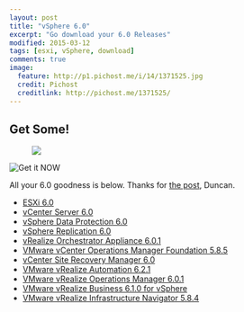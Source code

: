 ```yaml
---
layout: post
title: "vSphere 6.0"
excerpt: "Go download your 6.0 Releases"
modified: 2015-03-12
tags: [esxi, vSphere, download]
comments: true
image:
  feature: http://p1.pichost.me/i/14/1371525.jpg
  credit: Pichost
  creditlink: http://pichost.me/1371525/
---
```



## Get Some!

<figure>
  <img src="https://farm9.staticflickr.com/8567/16794410225_5dacfe1e6d_o.png">
  <figcaption><Get it now 6</figcaption>
</figure>

![Get it NOW](https://farm9.staticflickr.com/8567/16794410225_5dacfe1e6d_o.png)

All your 6.0 goodness is below. Thanks for [the post](http://www.yellow-bricks.com/2015/03/12/get-your-download-engines-running-vsphere-6-0-is-here/), Duncan.

* [ESXi 6.0](https://my.vmware.com/group/vmware/details?downloadGroup=ESXI600&productId=491&rPId=7501)
* [vCenter Server 6.0](https://my.vmware.com/group/vmware/details?downloadGroup=VC600&amp;productId=491&amp;rPId=7503)
* [vSphere Data Protection 6.0](https://my.vmware.com/group/vmware/details?downloadGroup=VDP60&amp;productId=491&amp;rPId=7503)
* [vSphere Replication 6.0](https://my.vmware.com/group/vmware/details?downloadGroup=VR600&amp;productId=491&amp;rPId=7503)
* [vRealize Orchestrator Appliance 6.0.1](https://my.vmware.com/group/vmware/details?downloadGroup=VROVA_601&amp;productId=491&amp;rPId=7503)
* [VMware vCenter Operations Manager Foundation 5.8.5](https://my.vmware.com/group/vmware/details?downloadGroup=VCOPS-585-FOUNDATION&amp;productId=491&amp;rPId=7504)
* [vCenter Site Recovery Manager 6.0](https://my.vmware.com/group/vmware/details?downloadGroup=SRM60&amp;productId=494&amp;rPId=7635)
* [VMware vRealize Automation 6.2.1](https://my.vmware.com/group/vmware/details?downloadGroup=VRA-621&amp;productId=489&amp;rPId=7558)
* [VMware vRealize Operations Manager 6.0.1](https://my.vmware.com/group/vmware/details?downloadGroup=VROPS-601&amp;productId=489&amp;rPId=7558)
* [VMware vRealize Business 6.1.0 for vSphere](https://my.vmware.com/group/vmware/details?downloadGroup=VRB-STD-610-VCS&amp;productId=489&amp;rPId=7559)
* [VMware vRealize Infrastructure Navigator 5.8.4](https://my.vmware.com/group/vmware/details?downloadGroup=VIN_584&amp;productId=489&amp;rPId=7559)
